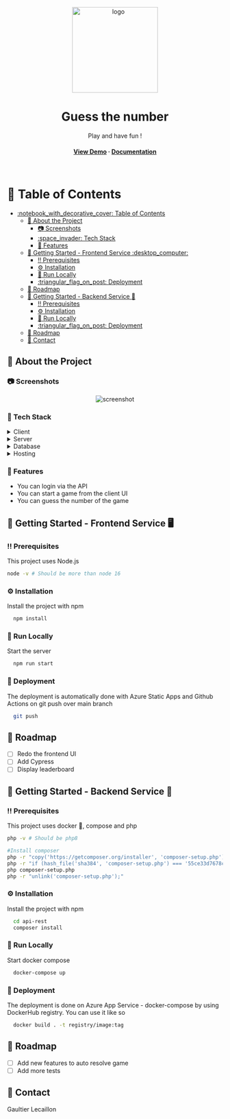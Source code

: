 
<div align="center">

  <img src="https://raw.githubusercontent.com/Louis3797/awesome-readme-template/main/assets/logo.png" alt="logo" width="200" height="auto" />
  <h1>Guess the number</h1>

  <p>
    Play and have fun !
  </p>


<h4>
    <a href="https://jolly-plant-0dd118c03.2.azurestaticapps.net">View Demo</a>
  <span> · </span>
    <a href="https://github.com/gaultierlecaillon/api-rest#readme">Documentation</a>
  </h4>
</div>

<br />

<!-- Table of Contents -->
# :notebook_with_decorative_cover: Table of Contents

- [:notebook\_with\_decorative\_cover: Table of Contents](#notebook_with_decorative_cover-table-of-contents)
    - [:star2: About the Project](#star2-about-the-project)
        - [:camera: Screenshots](#camera-screenshots)
        - [:space\_invader: Tech Stack](#space_invader-tech-stack)
        - [:dart: Features](#dart-features)
    - [:toolbox: Getting Started - Frontend Service :desktop\_computer:](#toolbox-getting-started---frontend-service-desktop_computer)
        - [:bangbang: Prerequisites](#bangbang-prerequisites)
        - [:gear: Installation](#gear-installation)
        - [:running: Run Locally](#running-run-locally)
        - [:triangular\_flag\_on\_post: Deployment](#triangular_flag_on_post-deployment)
    - [:compass: Roadmap](#compass-roadmap)
    - [:toolbox: Getting Started - Backend Service :abacus:](#toolbox-getting-started---backend-service-abacus)
        - [:bangbang: Prerequisites](#bangbang-prerequisites-1)
        - [:gear: Installation](#gear-installation-1)
        - [:running: Run Locally](#running-run-locally-1)
        - [:triangular\_flag\_on\_post: Deployment](#triangular_flag_on_post-deployment-1)
    - [:compass: Roadmap](#compass-roadmap-1)
    - [:handshake: Contact](#handshake-contact)

<!-- About the Project -->
## :star2: About the Project

<!-- Screenshots -->
### :camera: Screenshots

<div align="center">
  <img src="https://i.postimg.cc/ncWztRHg/screenshot.png" alt="screenshot" />
</div>

<!-- TechStack -->
### :space_invader: Tech Stack

<details>
  <summary>Client</summary>
  <ul>
    <li><a href="https://reactjs.org/">React.js</a></li>
    <li><a href="https://mui.com/">MUI React</a></li>
  </ul>
</details>

<details>
  <summary>Server</summary>
  <ul>
    <li><a href="https://laravel.com/">Laravel</a></li>
  </ul>
</details>

<details>
<summary>Database</summary>
  <ul>
    <li><a href="https://azure.microsoft.com/en-us/products/mysql/">Azure MySQL server</a></li>
  </ul>
</details>

<details>
<summary>Hosting</summary>
  <ul>
    <li><a href="https://azure.microsoft.com/en-us/products/app-service/static">Azure Static Web App</a></li>
    <li><a href="https://azure.microsoft.com/fr-fr/products/app-service">Azure App Service</a></li>
  </ul>
</details>



<!-- Features -->
### :dart: Features

- You can login via the API
- You can start a game from the client UI
- You can guess the number of the game


<!-- Getting Started -->
## :toolbox: Getting Started - Frontend Service :desktop_computer:

<!-- Prerequisites -->
### :bangbang: Prerequisites

This project uses Node.js

```bash
node -v # Should be more than node 16


```
<!-- Installation -->
### :gear: Installation

Install the project with npm

```bash
  npm install
```


<!-- Run Locally -->
### :running: Run Locally

Start the server

```bash
  npm run start
```

<!-- Deployment -->
### :triangular_flag_on_post: Deployment

The deployment is automatically done with Azure Static Apps and Github Actions on git push over main branch

```bash
  git push
```

<!-- Roadmap -->
## :compass: Roadmap

- [ ] Redo the frontend UI
- [ ] Add Cypress
- [ ] Display leaderboard

<!-- Getting Started -->
## :toolbox: Getting Started - Backend Service :abacus:

<!-- Prerequisites -->
### :bangbang: Prerequisites

This project uses docker :whale2:, compose and php

```bash
php -v # Should be php8
```

```bash
#Install composer
php -r "copy('https://getcomposer.org/installer', 'composer-setup.php');"
php -r "if (hash_file('sha384', 'composer-setup.php') === '55ce33d7678c5a611085589f1f3ddf8b3c52d662cd01d4ba75c0ee0459970c2200a51f492d557530c71c15d8dba01eae') { echo 'Installer verified'; } else { echo 'Installer corrupt'; unlink('composer-setup.php'); } echo PHP_EOL;"
php composer-setup.php
php -r "unlink('composer-setup.php');"
```

<!-- Installation -->
### :gear: Installation

Install the project with npm

```bash
  cd api-rest
  composer install
```

<!-- Run Locally -->
### :running: Run Locally

Start docker compose

```bash
  docker-compose up
```

<!-- Deployment -->
### :triangular_flag_on_post: Deployment

The deployment is done on Azure App Service - docker-compose by using DockerHub registry.
You can use it like so
```bash
  docker build . -t registry/image:tag
```

<!-- Roadmap -->
## :compass: Roadmap

- [ ] Add new features to auto resolve game
- [ ] Add more tests

<!-- Contact -->
## :handshake: Contact

Gaultier Lecaillon


